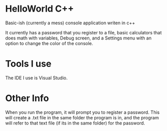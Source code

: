 # HelloWorld C++
Basic-ish (currently a mess) console application writen in c++ 
 
It currently has a password that you register to a file, basic calculators that does math with variables, Debug screen, and a Settings menu with an option to change the color of the console.

# Tools I use
The IDE I use is Visual Studio.

# Other Info

When you run the program, it will prompt you to register a password. This will create a .txt file in the same folder the program is in, and the program will refer to that text file (if its in the same folder) for the password.
